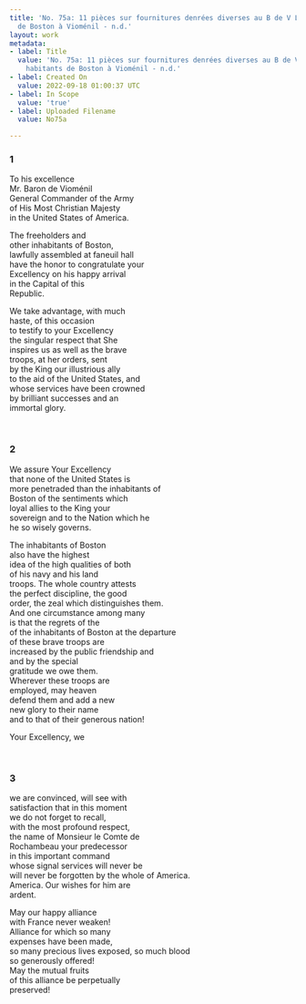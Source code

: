 ```yaml
---
title: 'No. 75a: 11 pièces sur fournitures denrées diverses au B de V Lettre des habitants
  de Boston à Vioménil - n.d.'
layout: work
metadata:
- label: Title
  value: 'No. 75a: 11 pièces sur fournitures denrées diverses au B de V Lettre des
    habitants de Boston à Vioménil - n.d.'
- label: Created On
  value: 2022-09-18 01:00:37 UTC
- label: In Scope
  value: 'true'
- label: Uploaded Filename
  value: No75a

---
```


<div class="pages">
<div id="translation-32567493">
<h3>1</h3>
<div class="page-content">
<p>To his excellence<br/>
Mr. Baron de Vioménil<br/>
General Commander of the Army<br/>
of His Most Christian Majesty<br/>
in the United States of America.</p>
<p>The freeholders and <br/>
other inhabitants of Boston,<br/>
lawfully assembled at faneuil hall<br/>
have the honor to congratulate your<br/>
Excellency on his happy arrival<br/>
in the Capital of this<br/>
Republic.</p>
<p>We take advantage, with much<br/>
haste, of this occasion<br/>
to testify to your Excellency<br/>
the singular respect that She<br/>
inspires us as well as the brave<br/>
troops, at her orders, sent<br/>
by the King our illustrious ally<br/>
to the aid of the United States, and<br/>
whose services have been crowned<br/>
by brilliant successes and an <br/>
immortal glory.</p>
</div>
</div>
<br />
<div id="translation-32567494">
<h3>2</h3>
<div class="page-content">
<p>We assure Your Excellency<br/>
that none of the United States is<br/>
more penetraded than the inhabitants of <br/>
Boston of the sentiments which<br/>
loyal allies to the King your <br/>
sovereign and to the Nation which he<br/>
he so wisely governs.</p>
<p>The inhabitants of Boston<br/>
also have the highest<br/>
idea of the high qualities of both<br/>
of his navy and his land <br/>
troops. The whole country attests<br/>
the perfect discipline, the good <br/>
order, the zeal which distinguishes them.<br/>
And one circumstance among many<br/>
is that the regrets of the<br/>
of the inhabitants of Boston at the departure<br/>
of these brave troops are<br/>
increased by the public friendship and<br/>
and by the special <br/>
gratitude we owe them.<br/>
Wherever these troops are <br/>
employed, may heaven <br/>
defend them and add a new<br/>
new glory to their name<br/>
and to that of their generous nation!</p>
<p>Your Excellency, we</p>
</div>
</div>
<br />
<div id="translation-32567495">
<h3>3</h3>
<div class="page-content">
<p>we are convinced, will see with <br/>
satisfaction that in this moment <br/>
we do not forget to recall, <br/>
with the most profound respect, <br/>
the name of Monsieur le Comte de <br/>
Rochambeau your predecessor <br/>
in this important command <br/>
whose signal services will never be <br/>
will never be forgotten by the whole of America. <br/>
America. Our wishes for him are <br/>
ardent.</p>
<p>May our happy alliance <br/>
with France never weaken! <br/>
Alliance for which so many <br/>
expenses have been made,  <br/>
so many precious lives exposed, so much blood <br/>
so generously offered! <br/>
May the mutual fruits <br/>
of this alliance be perpetually <br/>
preserved! <br/>
</p>
</div>
</div>
<br />
</div>
